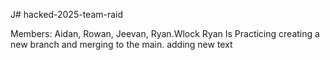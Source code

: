 J# hacked-2025-team-raid

Members:
Aidan, Rowan, Jeevan, Ryan.Wlock
Ryan Is Practicing creating a new branch and merging to the main.
adding new text